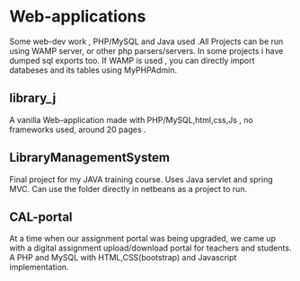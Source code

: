 # Web-applications
Some web-dev work , PHP/MySQL and Java used .All Projects can be run using WAMP server, or other php parsers/servers. In some projects i have dumped sql exports too. If WAMP is used , you can directly import databeses and its tables using MyPHPAdmin.

## library_j
A	vanilla	Web–application	made	with	PHP/MySQL,html,css,Js	,	no	frameworks	used,	around	20	pages	.

## LibraryManagementSystem
Final	project	for	my	JAVA	training	course. Uses 	Java	servlet	and	spring	MVC. Can use the folder directly in netbeans as a project to run.

## CAL-portal
At	 a	 time	 when	 our	 assignment	 portal	 was	 being	 upgraded,	 we	 came	 up	 with	 a	 digital	 assignment	 upload/download	 portal for
teachers	and	students.	A	PHP	and	MySQL	with	HTML,CSS(bootstrap)	and	Javascript	implementation.
